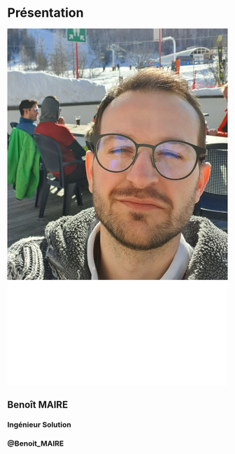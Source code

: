 <!-- .slide: class="speaker-slide" -->

# Présentation

![speaker](./assets/images/bm.jpg)
![company](./assets/images/logo-SFEIR-blanc.png)

## Benoît MAIRE

### Ingénieur Solution

<!-- .element: class="icon-rule icon-first" -->

### @Benoit_MAIRE

<!-- .element: class="icon-twitter icon-second" -->
